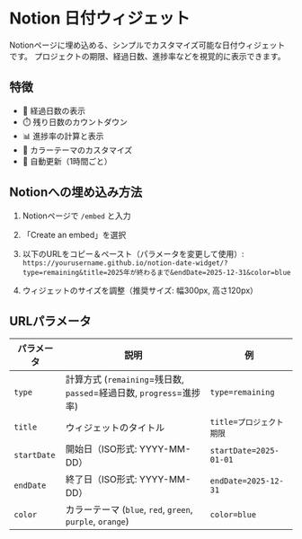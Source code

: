 # Notion 日付ウィジェット

Notionページに埋め込める、シンプルでカスタマイズ可能な日付ウィジェットです。
プロジェクトの期限、経過日数、進捗率などを視覚的に表示できます。

## 特徴

- 📅 経過日数の表示
- ⏱️ 残り日数のカウントダウン
- 📊 進捗率の計算と表示
- 🎨 カラーテーマのカスタマイズ
- 🔄 自動更新（1時間ごと）

## Notionへの埋め込み方法

1. Notionページで `/embed` と入力
2. 「Create an embed」を選択
3. 以下のURLをコピー＆ペースト（パラメータを変更して使用）:
`https://yourusername.github.io/notion-date-widget/?type=remaining&title=2025年が終わるまで&endDate=2025-12-31&color=blue`

4. ウィジェットのサイズを調整（推奨サイズ: 幅300px, 高さ120px）


## URLパラメータ

| パラメータ | 説明 | 例 |
|------------|------|-----|
| `type` | 計算方式 (`remaining`=残日数, `passed`=経過日数, `progress`=進捗率) | `type=remaining` |
| `title` | ウィジェットのタイトル | `title=プロジェクト期限` |
| `startDate` | 開始日（ISO形式: YYYY-MM-DD） | `startDate=2025-01-01` |
| `endDate` | 終了日（ISO形式: YYYY-MM-DD） | `endDate=2025-12-31` |
| `color` | カラーテーマ (`blue`, `red`, `green`, `purple`, `orange`) | `color=blue` |
